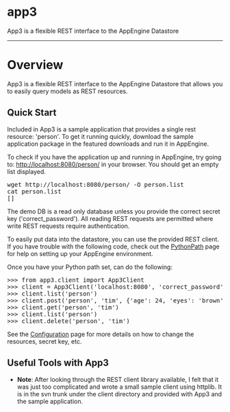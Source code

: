 # app3
App3 is a flexible REST interface to the AppEngine Datastore

----

 <h1><a name="Overview"></a>Overview<a href="#Overview" class="section_anchor"></a></h1><p>App3 is a flexible REST interface to the AppEngine Datastore that allows you to easily query models as REST resources. </p><h2><a name="Quick_Start"></a>Quick Start<a href="#Quick_Start" class="section_anchor"></a></h2><p>Included in App3 is a sample application that provides a single rest resource: &#x27;person&#x27;. To get it running quickly, download the sample application package in the featured downloads and run it in AppEngine.  </p><p>To check if you have the application up and running in AppEngine, try going to: <a href="http://localhost:8080/person/" rel="nofollow">http://localhost:8080/person/</a> in your browser. You should get an empty list displayed. </p><pre class="prettyprint">wget http://localhost:8080/person/ -O person.list
cat person.list
[]</pre><p>The demo DB is a read only database unless you provide the correct secret key (&#x27;correct_password&#x27;). All reading REST requests are permitted where write REST requests require authentication. </p><p>To easily put data into the datastore, you can use the provided REST client. If you have trouble with the following code, check out the <a href="/p/app3/wiki/PythonPath">PythonPath</a> page for help on setting up your AppEngine environment. </p><p>Once you have your Python path set, can do the following: </p><pre class="prettyprint">&gt;&gt;&gt; from app3.client import App3Client
&gt;&gt;&gt; client = App3Client(&#x27;localhost:8080&#x27;, &#x27;correct_password&#x27;) # Needed for authentication
&gt;&gt;&gt; client.list(&#x27;person&#x27;)
&gt;&gt;&gt; client.post(&#x27;person&#x27;, &#x27;tim&#x27;, {&#x27;age&#x27;: 24, &#x27;eyes&#x27;: &#x27;brown&#x27;})
&gt;&gt;&gt; client.get(&#x27;person&#x27;, &#x27;tim&#x27;)
&gt;&gt;&gt; client.list(&#x27;person&#x27;)
&gt;&gt;&gt; client.delete(&#x27;person&#x27;, &#x27;tim&#x27;)</pre><p>See the <a href="http://code.google.com/p/app3/wiki/Configuration" rel="nofollow">Configuration</a> page for more details on how to change the resources, secret key, etc. </p><h2><a name="Useful_Tools_with_App3"></a>Useful Tools with App3<a href="#Useful_Tools_with_App3" class="section_anchor"></a></h2><ul><li><strong>Note</strong>: After looking through the REST client library available, I felt that it was just too complicated and wrote a small sample client using httplib. It is in the svn trunk under the client directory and provided with App3 and the sample application. </li></ul>
